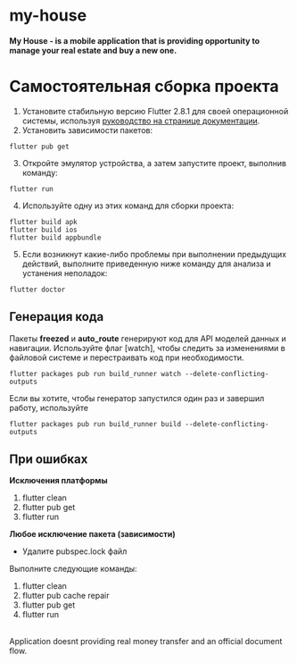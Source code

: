 # my-house
<h4>
 My House - is a mobile application that is providing opportunity to manage your real estate and buy a new one.  
</h4>
 
 
 # Самостоятельная сборка проекта
1. Установите стабильную версию Flutter 2.8.1 для своей операционной системы, используя [руководство на странице документации](https://docs.flutter.dev/get-started/install). 
2. Установить зависимости пакетов:
```
flutter pub get
```
3. Откройте эмулятор устройства, а затем запустите проект, выполнив команду:
```
flutter run
```
4. Используйте одну из этих команд для сборки проекта:
```
flutter build apk
flutter build ios
flutter build appbundle
```
5. Если возникнут какие-либо проблемы при выполнении предыдущих действий, выполните приведенную ниже команду для анализа и устанения неполадок:
```
flutter doctor
```

## Генерация кода
Пакеты **freezed** и **auto_route** генерируют код для API моделей данных и навигации.
Используйте флаг [watch], чтобы следить за изменениями в файловой системе и перестраивать код при необходимости.
```
flutter packages pub run build_runner watch --delete-conflicting-outputs
```

Если вы хотите, чтобы генератор запустился один раз и завершил работу, используйте
```
flutter packages pub run build_runner build --delete-conflicting-outputs
```
 ## При ошибках
**Исключения платформы**
1. flutter clean
2. flutter pub get
3. flutter run

**Любое исключение пакета (зависимости)**
- Удалите pubspec.lock файл

Выполните следующие команды:
1. flutter clean
2. flutter pub cache repair
3. flutter pub get
4. flutter run
 
 
 
 
 
 
 
 
 
 
 
 
 
 
 <br>
 Application doesnt providing real money transfer and an official document flow.
</br>
